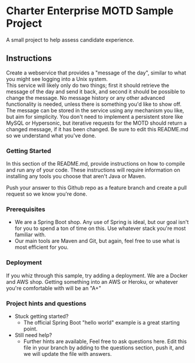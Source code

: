 # Charter Enterprise MOTD Sample Project
A small project to help assess candidate experience.

## Instructions
Create a webservice that provides a "message of the day", similar to what you might see logging into a Unix system.  
This service will likely only do two things; first it should retrieve the message of the day and send it back,
 and second it should be possible to change the 
message.  No message history or any other advanced functionality is needed, unless there is something you'd like to show
off.  The message can be stored in the service using any mechanism you like, but aim for simplicity.  You don't need to 
implement a persistent store
like MySQL or Hypersonic, but iterative requests for the MOTD should return a changed message, if it has been changed.
Be sure to edit this README.md so we understand what you've done.

### Getting Started
In this section of the README.md, provide instructions on how to compile and run any of your code.  These instructions
 will require information
on installing any tools you choose that aren't Java or Maven.

Push your answer to this Github repo as a feature branch and create a pull request so we know you're done.

### Prerequisites
* We are a Spring Boot shop.   Any use of Spring is ideal, but our goal isn't for you to spend a ton of
time on this.   Use whatever stack you're most familiar with.
* Our main tools are Maven and Git, but again, feel free to use what is most efficient for you.
  
### Deployment
If you whiz through this sample, try adding a deployment.   We are a Docker and AWS shop.  Getting something into an
AWS or Heroku, or whatever you're comfortable with will be an "A+"

### Project hints and questions
* Stuck getting started?
  * The official Spring Boot "hello world" example is a great starting point.
* Still need help?
  * Further hints are available, Feel free to ask questions here.  Edit this file in your branch by adding to the 
questions section, push it, and we will update the file with answers. 